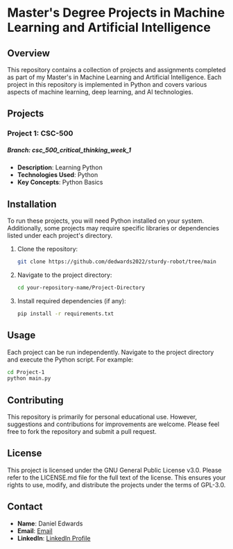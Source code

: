 # Master's Degree Projects in Machine Learning and Artificial Intelligence

## Overview

This repository contains a collection of projects and assignments completed as part of my Master's in Machine Learning and Artificial Intelligence. Each project in this repository is implemented in Python and covers various aspects of machine learning, deep learning, and AI technologies.

## Projects

### Project 1: CSC-500 
##### Branch: csc_500_critical_thinking_week_1
- **Description**: Learning Python
- **Technologies Used**: Python
- **Key Concepts**: Python Basics


## Installation

To run these projects, you will need Python installed on your system. Additionally, some projects may require specific libraries or dependencies listed under each project's directory.

1. Clone the repository:
   ```bash
   git clone https://github.com/dedwards2022/sturdy-robot/tree/main
   ```
2. Navigate to the project directory:
   ```bash
   cd your-repository-name/Project-Directory

3. Install required dependencies (if any):
   ```bash
   pip install -r requirements.txt

## Usage
Each project can be run independently. Navigate to the project directory and execute the Python script. For example:

  ```bash
  cd Project-1
  python main.py
  ```
## Contributing
This repository is primarily for personal educational use. However, suggestions and contributions for improvements are welcome. Please feel free to fork the repository and submit a pull request.

## License
This project is licensed under the GNU General Public License v3.0. Please refer to the LICENSE.md file for the full text of the license. This ensures your rights to use, modify, and distribute the projects under the terms of GPL-3.0.

## Contact

- **Name**: Daniel Edwards
- **Email**: [Email](daniel.edwards2019@outlook.com)
- **LinkedIn**: [LinkedIn Profile](https://www.linkedin.com/in/daniel-edwards-1b20a0240/)


  
